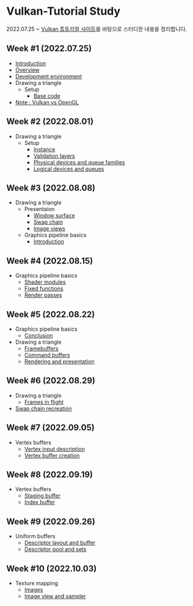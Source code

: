 # Vulkan-Tutorial Study
2022.07.25 ~ 
[Vulkan 튜토리얼 사이트](https://vulkan-tutorial.com/)를 바탕으로 스터디한 내용을 정리합니다.

## Week #1 (2022.07.25)
- [Introduction](https://vulkan-tutorial.com/Introduction)
- [Overview](https://vulkan-tutorial.com/Overview)
- [Development environment](https://vulkan-tutorial.com/Development_environment)
- Drawing a triangle
  - Setup
    - [Base code](https://vulkan-tutorial.com/Drawing_a_triangle/Setup/Base_code)
- [Note : Vulkan vs OpenGL](note/Vulkan%20vs%20OpenGL%20040aaad0f73d4df2b1c186592696ca58.md)

## Week #2 (2022.08.01)
- Drawing a triangle
  - Setup
    - [Instance](https://vulkan-tutorial.com/Drawing_a_triangle/Setup/Instance)
    - [Validation layers](https://vulkan-tutorial.com/Drawing_a_triangle/Setup/Validation_layers)
    - [Physical devices and queue families](https://vulkan-tutorial.com/Drawing_a_triangle/Setup/Physical_devices_and_queue_families)
    - [Logical devices and queues](https://vulkan-tutorial.com/Drawing_a_triangle/Setup/Logical_device_and_queues)

## Week #3 (2022.08.08)
- Drawing a triangle
  - Presentaion
    - [Window surface](https://vulkan-tutorial.com/Drawing_a_triangle/Presentation/Window_surface)
    - [Swap chain](https://vulkan-tutorial.com/Drawing_a_triangle/Presentation/Swap_chain)
    - [Image views](https://vulkan-tutorial.com/Drawing_a_triangle/Presentation/Image_views)
  - Graphics pipeline basics
    - [Introduction](https://vulkan-tutorial.com/Drawing_a_triangle/Graphics_pipeline_basics/Introduction)

## Week #4 (2022.08.15)
  - Graphics pipeline basics
    - [Shader modules](https://vulkan-tutorial.com/Drawing_a_triangle/Graphics_pipeline_basics/Shader_modules)
    - [Fixed functions](https://vulkan-tutorial.com/Drawing_a_triangle/Graphics_pipeline_basics/Fixed_functions)
    - [Render passes](https://vulkan-tutorial.com/Drawing_a_triangle/Graphics_pipeline_basics/Render_passes)

## Week #5 (2022.08.22)
  - Graphics pipeline basics
    - [Conclusion](https://vulkan-tutorial.com/Drawing_a_triangle/Graphics_pipeline_basics/Conclusion)
  - Drawing a triangle
    - [Framebuffers](https://vulkan-tutorial.com/Drawing_a_triangle/Drawing/Framebuffers)
    - [Command buffers](https://vulkan-tutorial.com/Drawing_a_triangle/Drawing/Command_buffers)
    - [Rendering and presentation](https://vulkan-tutorial.com/Drawing_a_triangle/Drawing/Rendering_and_presentation)


## Week #6 (2022.08.29)
  - Drawing a triangle
    - [Frames in flight](https://vulkan-tutorial.com/Drawing_a_triangle/Drawing/Frames_in_flight)
  - [Swap chain recreation](https://vulkan-tutorial.com/Drawing_a_triangle/Swap_chain_recreation)


## Week #7 (2022.09.05)
  - Vertex buffers
    - [Vertex input description](https://vulkan-tutorial.com/Vertex_buffers/Vertex_input_description)
    - [Vertex buffer creation](https://vulkan-tutorial.com/Vertex_buffers/Vertex_buffer_creation)

## Week #8 (2022.09.19)
  - Vertex buffers
    - [Staging buffer](https://vulkan-tutorial.com/Vertex_buffers/Staging_buffer)
    - [Index buffer](https://vulkan-tutorial.com/Vertex_buffers/Index_buffer)

## Week #9 (2022.09.26)
  - Uniform buffers
    - [Descriptor layout and buffer](https://vulkan-tutorial.com/Uniform_buffers/Descriptor_layout_and_buffer)
    - [Descriptor pool and sets](https://vulkan-tutorial.com/Uniform_buffers/Descriptor_pool_and_sets)

## Week #10 (2022.10.03)
  - Texture mapping
    - [Images](https://vulkan-tutorial.com/Texture_mapping/Images)
    - [Image view and sampler](https://vulkan-tutorial.com/Texture_mapping/Image_view_and_sampler)
